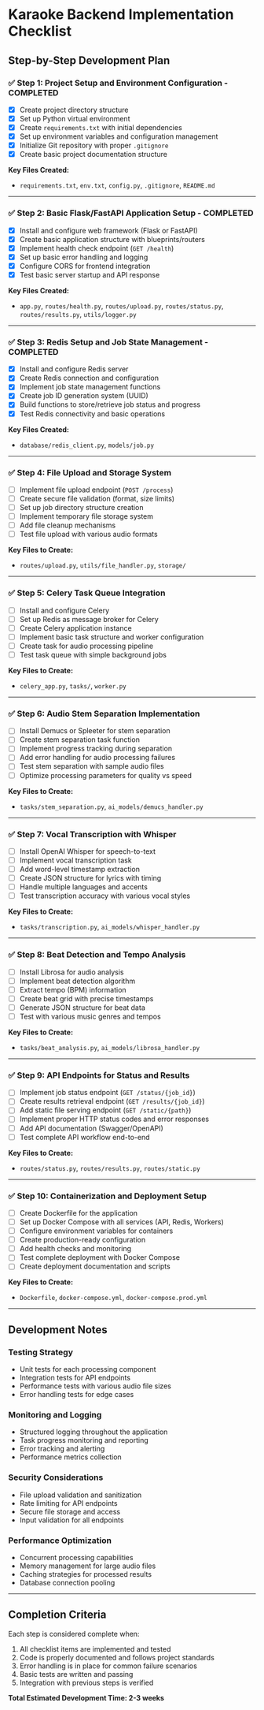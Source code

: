 # Karaoke Backend Implementation Checklist

## Step-by-Step Development Plan

### ✅ Step 1: Project Setup and Environment Configuration - COMPLETED
- [x] Create project directory structure
- [x] Set up Python virtual environment
- [x] Create `requirements.txt` with initial dependencies
- [x] Set up environment variables and configuration management
- [x] Initialize Git repository with proper `.gitignore`
- [x] Create basic project documentation structure

**Key Files Created:**
- `requirements.txt`, `env.txt`, `config.py`, `.gitignore`, `README.md`

---

### ✅ Step 2: Basic Flask/FastAPI Application Setup - COMPLETED
- [x] Install and configure web framework (Flask or FastAPI)
- [x] Create basic application structure with blueprints/routers
- [x] Implement health check endpoint (`GET /health`)
- [x] Set up basic error handling and logging
- [x] Configure CORS for frontend integration
- [x] Test basic server startup and API response

**Key Files Created:**
- `app.py`, `routes/health.py`, `routes/upload.py`, `routes/status.py`, `routes/results.py`, `utils/logger.py`

---

### ✅ Step 3: Redis Setup and Job State Management - COMPLETED
- [x] Install and configure Redis server
- [x] Create Redis connection and configuration
- [x] Implement job state management functions
- [x] Create job ID generation system (UUID)
- [x] Build functions to store/retrieve job status and progress
- [x] Test Redis connectivity and basic operations

**Key Files Created:**
- `database/redis_client.py`, `models/job.py`

---

### ✅ Step 4: File Upload and Storage System
- [ ] Implement file upload endpoint (`POST /process`)
- [ ] Create secure file validation (format, size limits)
- [ ] Set up job directory structure creation
- [ ] Implement temporary file storage system
- [ ] Add file cleanup mechanisms
- [ ] Test file upload with various audio formats

**Key Files to Create:**
- `routes/upload.py`, `utils/file_handler.py`, `storage/`

---

### ✅ Step 5: Celery Task Queue Integration
- [ ] Install and configure Celery
- [ ] Set up Redis as message broker for Celery
- [ ] Create Celery application instance
- [ ] Implement basic task structure and worker configuration
- [ ] Create task for audio processing pipeline
- [ ] Test task queue with simple background jobs

**Key Files to Create:**
- `celery_app.py`, `tasks/`, `worker.py`

---

### ✅ Step 6: Audio Stem Separation Implementation
- [ ] Install Demucs or Spleeter for stem separation
- [ ] Create stem separation task function
- [ ] Implement progress tracking during separation
- [ ] Add error handling for audio processing failures
- [ ] Test stem separation with sample audio files
- [ ] Optimize processing parameters for quality vs speed

**Key Files to Create:**
- `tasks/stem_separation.py`, `ai_models/demucs_handler.py`

---

### ✅ Step 7: Vocal Transcription with Whisper
- [ ] Install OpenAI Whisper for speech-to-text
- [ ] Implement vocal transcription task
- [ ] Add word-level timestamp extraction
- [ ] Create JSON structure for lyrics with timing
- [ ] Handle multiple languages and accents
- [ ] Test transcription accuracy with various vocal styles

**Key Files to Create:**
- `tasks/transcription.py`, `ai_models/whisper_handler.py`

---

### ✅ Step 8: Beat Detection and Tempo Analysis
- [ ] Install Librosa for audio analysis
- [ ] Implement beat detection algorithm
- [ ] Extract tempo (BPM) information
- [ ] Create beat grid with precise timestamps
- [ ] Generate JSON structure for beat data
- [ ] Test with various music genres and tempos

**Key Files to Create:**
- `tasks/beat_analysis.py`, `ai_models/librosa_handler.py`

---

### ✅ Step 9: API Endpoints for Status and Results
- [ ] Implement job status endpoint (`GET /status/{job_id}`)
- [ ] Create results retrieval endpoint (`GET /results/{job_id}`)
- [ ] Add static file serving endpoint (`GET /static/{path}`)
- [ ] Implement proper HTTP status codes and error responses
- [ ] Add API documentation (Swagger/OpenAPI)
- [ ] Test complete API workflow end-to-end

**Key Files to Create:**
- `routes/status.py`, `routes/results.py`, `routes/static.py`

---

### ✅ Step 10: Containerization and Deployment Setup
- [ ] Create Dockerfile for the application
- [ ] Set up Docker Compose with all services (API, Redis, Workers)
- [ ] Configure environment variables for containers
- [ ] Create production-ready configuration
- [ ] Add health checks and monitoring
- [ ] Test complete deployment with Docker Compose
- [ ] Create deployment documentation and scripts

**Key Files to Create:**
- `Dockerfile`, `docker-compose.yml`, `docker-compose.prod.yml`

---

## Development Notes

### Testing Strategy
- Unit tests for each processing component
- Integration tests for API endpoints
- Performance tests with various audio file sizes
- Error handling tests for edge cases

### Monitoring and Logging
- Structured logging throughout the application
- Task progress monitoring and reporting
- Error tracking and alerting
- Performance metrics collection

### Security Considerations
- File upload validation and sanitization
- Rate limiting for API endpoints
- Secure file storage and access
- Input validation for all endpoints

### Performance Optimization
- Concurrent processing capabilities
- Memory management for large audio files
- Caching strategies for processed results
- Database connection pooling

---

## Completion Criteria

Each step is considered complete when:
1. All checklist items are implemented and tested
2. Code is properly documented and follows project standards
3. Error handling is in place for common failure scenarios
4. Basic tests are written and passing
5. Integration with previous steps is verified

**Total Estimated Development Time: 2-3 weeks** 